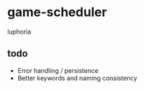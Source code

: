 # game-scheduler
luphoria

## todo
- Error handling / persistence
- Better keywords and naming consistency